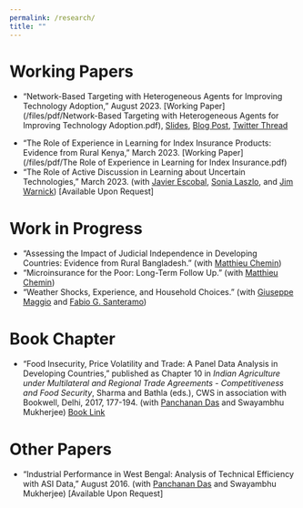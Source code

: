 ```yaml
---
permalink: /research/
title: ""
---
```


<!-- Google tag (gtag.js) -->
<script async src="https://www.googletagmanager.com/gtag/js?id=G-XQNNHHYQ5D"></script>
<script>
  window.dataLayer = window.dataLayer || [];
  function gtag(){dataLayer.push(arguments);}
  gtag('js', new Date());

  gtag('config', 'G-XQNNHHYQ5D');
</script>

# Working Papers

* “Network-Based Targeting with Heterogeneous Agents for Improving Technology Adoption,” August 2023. [Working Paper](/files/pdf/Network-Based Targeting with Heterogeneous Agents for Improving Technology Adoption.pdf), [Slides](/files/pdf/jmp_slides_l.pdf), [Blog Post](https://www.aranyachakraborty.com/posts/2023/08/jmp-blog-post/), [Twitter Thread](https://twitter.com/aranyacecon/status/1595069831648317440)
<!-- * [Short Slides](/files/pdf/jmp_slides_s.pdf) -->
* “The Role of Experience in Learning for Index Insurance Products: Evidence from Rural Kenya,” March 2023. [Working Paper](/files/pdf/The Role of Experience in Learning for Index Insurance.pdf)
* “The Role of Active Discussion in Learning about Uncertain Technologies,” March 2023. (with [Javier Escobal](https://www.grade.org.pe/en/investigadores/personal/jescobal/), [Sonia Laszlo](https://sites.google.com/site/sonialaszlo), and [Jim Warnick](https://www.mcgill.ca/economics/jim-engle-warnick)) [Available Upon Request] 

# Work in Progress

* “Assessing the Impact of Judicial Independence in Developing Countries: Evidence from Rural Bangladesh.” (with [Matthieu Chemin](https://www.matthieuchemin.com/))
* “Microinsurance for the Poor: Long-Term Follow Up.” (with [Matthieu Chemin](https://www.matthieuchemin.com/))
* “Weather Shocks, Experience, and Household Choices.” (with [Giuseppe Maggio](https://www.gmaggio.com/home) and [Fabio G. Santeramo](http://www.fabiosanteramo.net/))

# Book Chapter

* “Food Insecurity, Price Volatility and Trade: A Panel Data Analysis in Developing Countries,” published as Chapter 10 in *Indian Agriculture under Multilateral and Regional Trade Agreements - Competitiveness and Food Security*, Sharma and Bathla (eds.), CWS in association with Bookwell, Delhi, 2017, 177-194. (with [Panchanan Das](http://www.econcaluniv.ac.in/FacultyProfile.aspx?FI=13) and Swayambhu Mukherjee) [Book Link](https://www.academia.edu/44089071/Indian_Agriculture_Under_Multilateral_and_Regional_Trade_Agreements_Competitiveness_and_Food_Security)

# Other Papers

* “Industrial Performance in West Bengal: Analysis of Technical Efficiency with ASI Data,” August 2016. (with [Panchanan Das](http://www.econcaluniv.ac.in/FacultyProfile.aspx?FI=13) and Swayambhu Mukherjee) [Available Upon Request]  
<!-- * [Paper PDF](/files/pdf/Industrial Performance in West Bengal.pdf) -->


